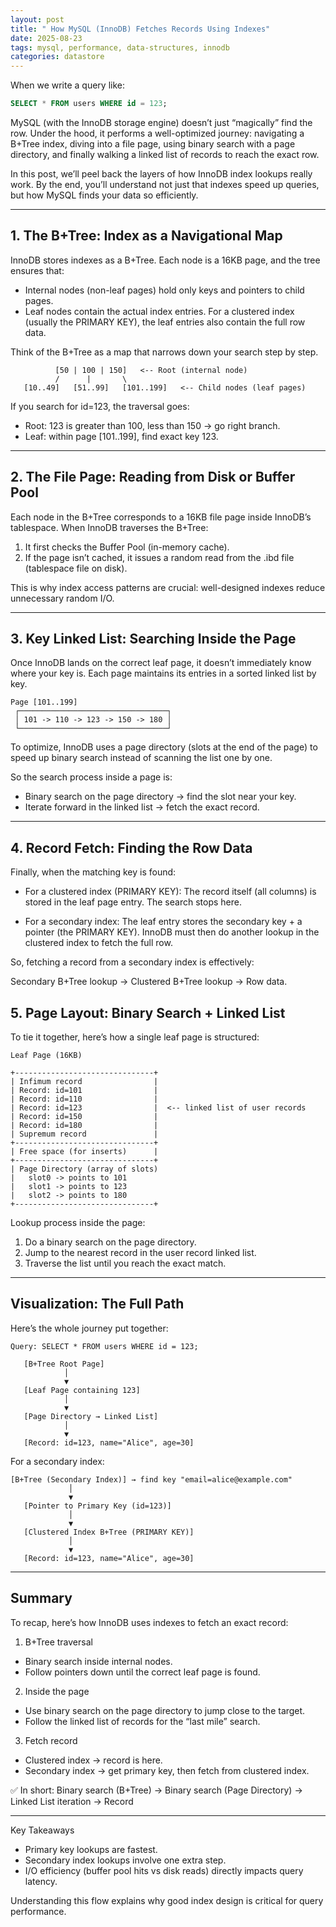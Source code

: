 ```yaml
---
layout: post
title: " How MySQL (InnoDB) Fetches Records Using Indexes"
date: 2025-08-23
tags: mysql, performance, data-structures, innodb
categories: datastore
---
```


When we write a query like:

```sql
SELECT * FROM users WHERE id = 123;
```

MySQL (with the InnoDB storage engine) doesn’t just “magically” find the row.
Under the hood, it performs a well-optimized journey: navigating a B+Tree index, diving into a file page, using binary search with a page directory, and finally walking a linked list of records to reach the exact row.

In this post, we’ll peel back the layers of how InnoDB index lookups really work.
By the end, you’ll understand not just that indexes speed up queries, but how MySQL finds your data so efficiently.

---

## 1. The B+Tree: Index as a Navigational Map

InnoDB stores indexes as a B+Tree. Each node is a 16KB page, and the tree ensures that:

- Internal nodes (non-leaf pages) hold only keys and pointers to child pages.
- Leaf nodes contain the actual index entries. For a clustered index (usually the PRIMARY KEY), the leaf entries also contain the full row data.

Think of the B+Tree as a map that narrows down your search step by step.

```
          [50 | 100 | 150]   <-- Root (internal node)
          /      |       \
   [10..49]   [51..99]   [101..199]   <-- Child nodes (leaf pages)
```

If you search for id=123, the traversal goes:

- Root: 123 is greater than 100, less than 150 → go right branch.
- Leaf: within page [101..199], find exact key 123.

---

## 2. The File Page: Reading from Disk or Buffer Pool

Each node in the B+Tree corresponds to a 16KB file page inside InnoDB’s tablespace. When InnoDB traverses the B+Tree:

1. It first checks the Buffer Pool (in-memory cache).
2. If the page isn’t cached, it issues a random read from the .ibd file (tablespace file on disk).

This is why index access patterns are crucial: well-designed indexes reduce unnecessary random I/O.

---

## 3. Key Linked List: Searching Inside the Page

Once InnoDB lands on the correct leaf page, it doesn’t immediately know where your key is. Each page maintains its entries in a sorted linked list by key.

```
Page [101..199]
 ┌─────────────────────────────────┐
 │ 101 -> 110 -> 123 -> 150 -> 180 │
 └─────────────────────────────────┘
```

To optimize, InnoDB uses a page directory (slots at the end of the page) to speed up binary search instead of scanning the list one by one.

So the search process inside a page is:

- Binary search on the page directory → find the slot near your key.
- Iterate forward in the linked list → fetch the exact record.

---

## 4. Record Fetch: Finding the Row Data

Finally, when the matching key is found:

- For a clustered index (PRIMARY KEY):
  The record itself (all columns) is stored in the leaf page entry. The search stops here.

- For a secondary index:
  The leaf entry stores the secondary key + a pointer (the PRIMARY KEY). InnoDB must then do another lookup in the clustered index to fetch the full row.

So, fetching a record from a secondary index is effectively:

Secondary B+Tree lookup → Clustered B+Tree lookup → Row data.

## 5. Page Layout: Binary Search + Linked List

To tie it together, here’s how a single leaf page is structured:

```
Leaf Page (16KB)

+-------------------------------+
| Infimum record                |
| Record: id=101                |
| Record: id=110                |
| Record: id=123                |  <-- linked list of user records
| Record: id=150                |
| Record: id=180                |
| Supremum record               |
+-------------------------------+
| Free space (for inserts)      |
+-------------------------------+
| Page Directory (array of slots)
|   slot0 -> points to 101
|   slot1 -> points to 123
|   slot2 -> points to 180
+-------------------------------+
```

Lookup process inside the page:

1. Do a binary search on the page directory.
2. Jump to the nearest record in the user record linked list.
3. Traverse the list until you reach the exact match.

---

## Visualization: The Full Path

Here’s the whole journey put together:

```
Query: SELECT * FROM users WHERE id = 123;

   [B+Tree Root Page]
            │
            ▼
   [Leaf Page containing 123]
            │
            ▼
   [Page Directory → Linked List]
            │
            ▼
   [Record: id=123, name="Alice", age=30]
```

For a secondary index:

```
[B+Tree (Secondary Index)] → find key "email=alice@example.com"
             │
             ▼
   [Pointer to Primary Key (id=123)]
             │
             ▼
   [Clustered Index B+Tree (PRIMARY KEY)]
             │
             ▼
   [Record: id=123, name="Alice", age=30]
```

---

## Summary

To recap, here’s how InnoDB uses indexes to fetch an exact record:

1. B+Tree traversal

- Binary search inside internal nodes.
- Follow pointers down until the correct leaf page is found.

2. Inside the page

- Use binary search on the page directory to jump close to the target.
- Follow the linked list of records for the “last mile” search.

3. Fetch record

- Clustered index → record is here.
- Secondary index → get primary key, then fetch from clustered index.

✅ In short:
Binary search (B+Tree) → Binary search (Page Directory) → Linked List iteration → Record

---

Key Takeaways

- Primary key lookups are fastest.
- Secondary index lookups involve one extra step.
- I/O efficiency (buffer pool hits vs disk reads) directly impacts query latency.

Understanding this flow explains why good index design is critical for query performance.